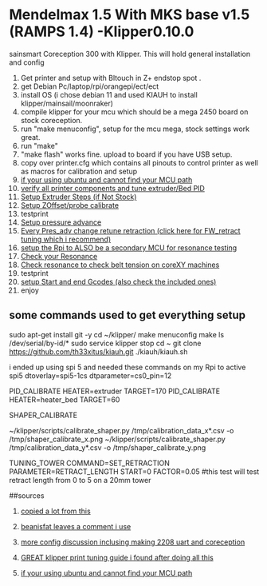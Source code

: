 # Mendelmax 1.5 With MKS base v1.5 (RAMPS 1.4) -Klipper0.10.0
 sainsmart Coreception 300  with Klipper. This will hold general installation and config

1. Get printer and setup with Bltouch in Z+ endstop spot . 
2. get Debian Pc/laptop/rpi/orangepi/ect/ect
3. install OS (i chose debian 11 and used KIAUH to install klipper/mainsail/moonraker)
4. compile klipper for your mcu which should be a mega 2450 board on stock coreception. 
5. run "make menuconfig", setup for the mcu mega, stock settings work great. 
6. run "make"
7. "make flash" works fine. upload to board if you have USB setup. 
8. copy over printer.cfg which contains all pinouts to control printer as well as macros for calibration and setup
9. [if your using ubuntu and cannot find your MCU path](https://unix.stackexchange.com/a/674936)
9. [verify all printer components and tune extruder/Bed PID](https://github.com/Klipper3d/klipper/blob/master/docs/Config_checks.md) 
10. [Setup Extruder Steps (if Not Stock)](https://www.klipper3d.org/Rotation_Distance.html)
11. [Setup ZOffset/probe calibrate](https://github.com/Klipper3d/klipper/blob/master/docs/Probe_Calibrate.md)
12. testprint
13. [Setup pressure advance](https://github.com/Klipper3d/klipper/blob/master/docs/Pressure_Advance.md)
14. [Every Pres_adv change retune retraction (click here for FW_retract tuning which i recommend)](https://www.printables.com/model/236366-klipper-stringing-test-with-firmware-retraction)
15. [setup the Rpi to ALSO be a secondary MCU for resonance testing](https://www.klipper3d.org/RPi_microcontroller.html)
16. [Check your Resonance](https://github.com/Klipper3d/klipper/blob/master/docs/Resonance_Compensation.md)
17. [Check resonance to check belt tension on coreXY machines](https://www.ifixit.com/Guide/Adding+ADXL345+Accelerometer/147745)
18. testprint
19. [setup Start and end Gcodes (also check the included ones)](https://allpro3d.com/quick-tip-start-and-end-gcode-in-klipper/)
20. enjoy

## some commands used to get everything setup 
sudo apt-get install git -y
cd ~/klipper/
make menuconfig
make
ls /dev/serial/by-id/*
sudo service klipper stop
cd ~
git clone https://github.com/th33xitus/kiauh.git
./kiauh/kiauh.sh

i ended up using spi 5 and needed these commands on my Rpi to active spi5
dtoverlay=spi5-1cs
dtparameter=cs0_pin=12

PID_CALIBRATE HEATER=extruder TARGET=170
PID_CALIBRATE HEATER=heater_bed TARGET=60

SHAPER_CALIBRATE

~/klipper/scripts/calibrate_shaper.py /tmp/calibration_data_x*.csv -o /tmp/shaper_calibrate_x.png
~/klipper/scripts/calibrate_shaper.py /tmp/calibration_data_y*.csv -o /tmp/shaper_calibrate_y.png

TUNING_TOWER COMMAND=SET_RETRACTION PARAMETER=RETRACT_LENGTH START=0 FACTOR=0.05 #this test will test retract length from 0 to 5 on a 20mm tower

##sources
1. [copied a lot from this](https://www.reddit.com/r/coreception/comments/peyx17/fluidd_config_for_klipper_guide_and_also_just/)

2. [beanisfat leaves a comment i use](https://www.reddit.com/r/coreception/comments/nhtl3p/klipper_tmc2208_config_for_stock_printer/)

3. [more config discussion inclusing making 2208 uart and coreception](https://www.reddit.com/r/coreception/comments/k619b1/klipper_on_elfcoreception/)

4. [GREAT klipper print tuning guide i found after doing all this](https://github.com/AndrewEllis93/Print-Tuning-Guide#extrusion-multiplier)

5. [if your using ubuntu and cannot find your MCU path](https://unix.stackexchange.com/a/674936)
